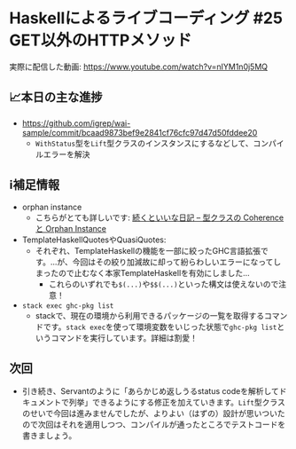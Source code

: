 # Haskellによるライブコーディング #25 GET以外のHTTPメソッド

実際に配信した動画: <https://www.youtube.com/watch?v=nIYM1n0j5MQ>

## 📈本日の主な進捗

- <https://github.com/igrep/wai-sample/commit/bcaad9873bef9e2841cf76cfc97d47d50fddee20>
    - `WithStatus`型を`Lift`型クラスのインスタンスにするなどして、コンパイルエラーを解決

## ℹ️補足情報

- orphan instance
    - こちらがとても詳しいです: [続くといいな日記 – 型クラスの Coherence と Orphan Instance](https://mizunashi-mana.github.io/blog/posts/2020/03/coherent-typeclass-and-orphan-instance/)
- TemplateHaskellQuotesやQuasiQuotes:
    - それぞれ、TemplateHaskellの機能を一部に絞ったGHC言語拡張です。...が、今回はその絞り加減故に却って紛らわしいエラーになってしまったので止むなく本家TemplateHaskellを有効にしました...
        - これらのいずれでも`$(...)`や`$$(...)`といった構文は使えないので注意！
- `stack exec ghc-pkg list`
    - stackで、現在の環境から利用できるパッケージの一覧を取得するコマンドです。`stack exec`を使って環境変数をいじった状態で`ghc-pkg list`というコマンドを実行しています。詳細は割愛！

## 次回

- 引き続き、Servantのように「あらかじめ返しうるstatus codeを解析してドキュメントで列挙」できるようにする修正を加えていきます。`Lift`型クラスのせいで今回は進みませんでしたが、よりよい（はずの）設計が思いついたので次回はそれを適用しつつ、コンパイルが通ったところでテストコードを書きましょう。
